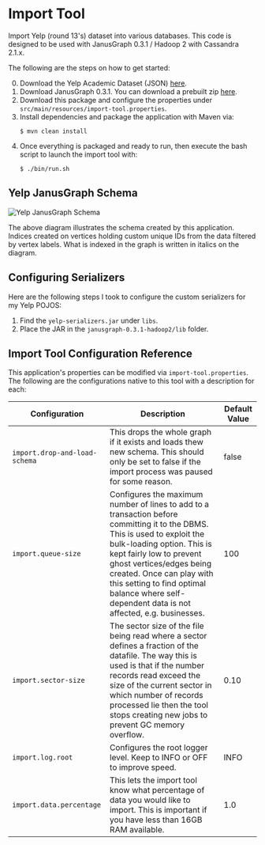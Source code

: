 # Import Tool
Import Yelp (round 13's) dataset into various databases. This code is designed to be used with JanusGraph 0.3.1 / Hadoop 2 with Cassandra 2.1.x.

The following are the steps on how to get started:

0) Download the Yelp Academic Dataset (JSON) [here](https://www.yelp.com/dataset/download).
1) Download JanusGraph 0.3.1.
   You can download a prebuilt zip [here](https://github.com/JanusGraph/janusgraph/releases/tag/v0.3.1).
2) Download this package and configure the properties under `src/main/resources/import-tool.properties`.
3) Install dependencies and package the application with Maven via:
    ```
    $ mvn clean install
    ```
4) Once everything is packaged and ready to run, then execute the bash script to launch the import tool with:
   ```
   $ ./bin/run.sh
   ```

## Yelp JanusGraph Schema

![Yelp JanusGraph Schema](/schema/ProvidentiaJanus.png "Yelp JanusGraph Schema")

The above diagram illustrates the schema created by this application. Indices created on vertices holding custom unique 
IDs from the data filtered by vertex labels. What is indexed in the graph is written in italics on the diagram.

## Configuring Serializers
Here are the following steps I took to configure the custom serializers for my Yelp POJOS:

1) Find the `yelp-serializers.jar` under `libs`.
2) Place the JAR in the `janusgraph-0.3.1-hadoop2/lib` folder.
    
## Import Tool Configuration Reference
This application's properties can be modified via `import-tool.properties`. The following are the configurations native 
to this tool with a description for each:

|Configuration|Description|Default Value|
|----|----|----|
|`import.drop-and-load-schema`|This drops the whole graph if it exists and loads thew new schema. This should only be set to false if the import process was paused for some reason.|false|
|`import.queue-size`|Configures the maximum number of lines to add to a transaction before committing it to the DBMS. This is used to exploit the bulk-loading option.  This is kept fairly low to prevent ghost vertices/edges being created. Once can play with this setting to find optimal balance where self-dependent data is not affected, e.g. businesses.|100|
|`import.sector-size`|The sector size of the file being read where a sector defines a fraction of the datafile. The way this is used is that if the number records read exceed the size of the current sector in which number of records processed lie then the tool stops creating new jobs to prevent GC memory overflow.|0.10|
|`import.log.root`|Configures the root logger level. Keep to INFO or OFF to improve speed.|INFO|
|`import.data.percentage`|This lets the import tool know what percentage of data you would like to import. This is important if you have less than 16GB RAM available.|1.0|
